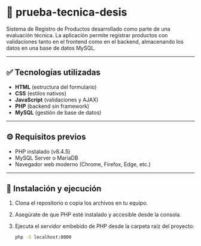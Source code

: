 # 🧪 prueba-tecnica-desis

Sistema de Registro de Productos desarrollado como parte de una evaluación técnica. La aplicación permite registrar productos con validaciones tanto en el frontend como en el backend, almacenando los datos en una base de datos MySQL.

---

## ✅ Tecnologías utilizadas

- **HTML** (estructura del formulario)
- **CSS** (estilos nativos)
- **JavaScript** (validaciones y AJAX)
- **PHP** (backend sin framework)
- **MySQL** (gestión de base de datos)

---

## ⚙️ Requisitos previos

- PHP instalado (v8.4.5)
- MySQL Server o MariaDB
- Navegador web moderno (Chrome, Firefox, Edge, etc.)

---

## 🚀 Instalación y ejecución

1. Clona el repositorio o copia los archivos en tu equipo.
2. Asegúrate de que PHP esté instalado y accesible desde la consola.
3. Ejecuta el servidor embebido de PHP desde la carpeta raíz del proyecto:

   ```bash
   php -S localhost:8000
   ```
